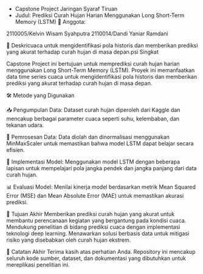 * Capstone Project Jaringan Syaraf Tiruan
* Judul: Prediksi Curah Hujan Harian Menggunakan Long Short-Term Memory (LSTM)
👥 Anggota:

2110005/Kelvin Wisam Syahputra
2110014/Dandi Yaniar Ramdani

📌 Deskricuaca untuk mengidentifikasi pola historis dan memberikan prediksi yang akurat terhadap curah hujan di masa depan.psi Singkat

Capstone Project ini bertujuan untuk memprediksi curah hujan harian menggunakan Long Short-Term Memory (LSTM). Proyek ini memanfaatkan data time series cuaca untuk mengidentifikasi pola historis dan memberikan prediksi yang akurat terhadap curah hujan di masa depan.

🛠️ Metode yang Digunakan

📥 Pengumpulan Data: Dataset curah hujan diperoleh dari Kaggle dan mencakup berbagai parameter cuaca seperti suhu, kelembaban, dan tekanan udara.

🧹 Pemrosesan Data: Data diolah dan dinormalisasi menggunakan MinMaxScaler untuk memastikan bahwa model LSTM dapat belajar secara efisien.

🧠 Implementasi Model: Menggunakan model LSTM dengan beberapa lapisan untuk mempelajari pola jangka pendek dan jangka panjang dari data curah hujan.

📊 Evaluasi Model: Menilai kinerja model berdasarkan metrik Mean Squared Error (MSE) dan Mean Absolute Error (MAE) untuk memastikan akurasi prediksi.

🎯 Tujuan Akhir
Memberikan prediksi curah hujan yang akurat untuk membantu perencanaan kegiatan yang bergantung pada kondisi cuaca. Mendukung penelitian di bidang prediksi cuaca dengan implementasi teknologi deep learning. Menawarkan solusi berbasis data untuk mitigasi risiko yang disebabkan oleh curah hujan ekstrem.

📢 Catatan Akhir
Terima kasih atas perhatian Anda. Repository ini mencakup seluruh kode sumber, dataset, dan dokumentasi yang dibutuhkan untuk mereplikasi penelitian ini.
